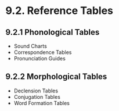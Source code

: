 # 9.2. Reference Tables

## 9.2.1 Phonological Tables
- Sound Charts
- Correspondence Tables
- Pronunciation Guides

## 9.2.2 Morphological Tables
- Declension Tables
- Conjugation Tables
- Word Formation Tables


